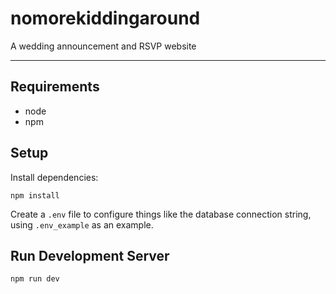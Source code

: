 # nomorekiddingaround

A wedding announcement and RSVP website

---

## Requirements

- node
- npm

## Setup

Install dependencies:

    npm install
    
Create a `.env` file to configure things like the database connection string, using `.env_example` as an example.

## Run Development Server

    npm run dev
